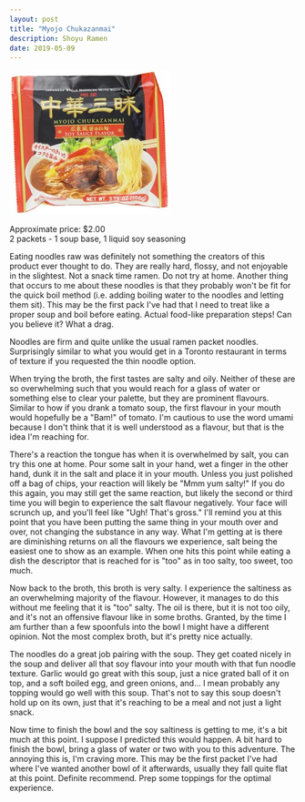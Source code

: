 ```yaml
---
layout: post
title: "Myojo Chukazanmai"
description: Shoyu Ramen
date: 2019-05-09
---
```


![Myojo Chukazanmai](/images/ramen/myojo-chukazanmai.jpg)

Approximate price: $2.00  
2 packets - 1 soup base, 1 liquid soy seasoning

Eating noodles raw was definitely not something the creators of this product ever thought to do. They are really hard, flossy, and not enjoyable in the slightest. Not a snack time ramen. Do not try at home. Another thing that occurs to me about these noodles is that they probably won't be fit for the quick boil method (i.e. adding boiling water to the noodles and letting them sit). This may be the first pack I've had that I need to treat like a proper soup and boil before eating. Actual food-like preparation steps! Can you believe it? What a drag.

Noodles are firm and quite unlike the usual ramen packet noodles. Surprisingly similar to what you would get in a Toronto restaurant in terms of texture if you requested the thin noodle option.

When trying the broth, the first tastes are salty and oily. Neither of these are so overwhelming such that you would reach for a glass of water or something else to clear your palette, but they are prominent flavours. Similar to how if you drank a tomato soup, the first flavour in your mouth would hopefully be a "Bam!" of tomato. I'm cautious to use the word umami because I don't think that it is well understood as a flavour, but that is the idea I'm reaching for.

There's a reaction the tongue has when it is overwhelmed by salt, you can try this one at home. Pour some salt in your hand, wet a finger in the other hand, dunk it in the salt and place it in your mouth. Unless you just polished off a bag of chips, your reaction will likely be "Mmm yum salty!" If you do this again, you may still get the same reaction, but likely the second or third time you will begin to experience the salt flavour negatively. Your face will scrunch up, and you'll feel like "Ugh! That's gross." I'll remind you at this point that you have been putting the same thing in your mouth over and over, not changing the substance in any way. What I'm getting at is there are diminishing returns on all the flavours we experience, salt being the easiest one to show as an example. When one hits this point while eating a dish the descriptor that is reached for is "too" as in too salty, too sweet, too much.

Now back to the broth, this broth is very salty. I experience the saltiness as an overwhelming majority of the flavour. However, it manages to do this without me feeling that it is "too" salty. The oil is there, but it is not too oily, and it's not an offensive flavour like in some broths. Granted, by the time I am further than a few spoonfuls into the bowl I might have a different opinion. Not the most complex broth, but it's pretty nice actually.

The noodles do a great job pairing with the soup. They get coated nicely in the soup and deliver all that soy flavour into your mouth with that fun noodle texture. Garlic would go great with this soup, just a nice grated ball of it on top, and a soft boiled egg, and green onions, and... I mean probably any topping would go well with this soup. That's not to say this soup doesn't hold up on its own, just that it's reaching to be a meal and not just a light snack.

Now time to finish the bowl and the soy saltiness is getting to me, it's a bit much at this point. I suppose I predicted this would happen. A bit hard to finish the bowl, bring a glass of water or two with you to this adventure. The annoying this is, I'm craving more. This may be the first packet I've had where I've wanted another bowl of it afterwards, usually they fall quite flat at this point. Definite recommend. Prep some toppings for the optimal experience.
